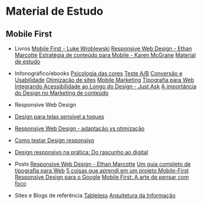 # Material de Estudo

## Mobile First 
- Livros
[Mobile First - Luke Wroblewski]()
[Responsive Web Design - Ethan Marcotte]()
[Estratégia de conteúdo para Mobile - Karen McGrane]()
[Material de estudo](https://github.com/lidymonteirowm/material-de-estudo/edit/master/README.md)

- Infonográfico/ebooks
[Psicologia das cores](http://landing.viverdeblog.com/infografico-psicologia-das-cores/)
[Teste A/B](http://landing.viverdeblog.com/baixar-ebook-teste-ab/)
[Conversão e Usabilidade](http://landing.viverdeblog.com/baixar-infografico-conversao-usabilidade/)
[Otimização de sites](http://landing.viverdeblog.com/baixar-infografico-otimizacao-de-sites/)
[Mobile Marketing](http://landing.viverdeblog.com/baixar-infografico-mobile-marketing/)
[Tipografia para Web](https://www.origamid.com/books/tipografia-para-web/?pg=download358)
[Integrando Acessibilidade ao Longo do Design - Just Ask](http://www.uiaccess.com/accessucd/contents.html)
[A importância do Design no Marketing de conteúdo](http://pages.contentools.com.br/design-marketing-conteudo?utm_campaign=descoberta_6&utm_medium=email&utm_source=RD+Station)

- Responsive Web Design
- [Design para telas sensível a toques](http://tableless.com.br/design-para-telas-sensiveis-ao-toque/)
- [Responsive Web Design - adaptação vs otimização](http://tableless.com.br/responsive-web-design-adaptacao-vs-otimizacao/)
- [Como testar Design responsivo](http://tableless.com.br/como-testar-design-responsivo/)
- [Design responsivo na prática: Do rascunho ao digital](http://tableless.com.br/design-responsivo-na-pratica-do-rascunho-ao-digita/)

- Posts
[Responsive Web Design - Ethan Marcotte](http://alistapart.com/article/responsive-web-design)
[Um guia completo de tipografia para Web](http://tableless.com.br/um-guia-completo-de-tipografia-para-a-web/)
[5 coisas que aprendi em um projeto Mobile-First Responsive Design para o Google](http://arquiteturadeinformacao.com/user-experience/5-coisas-que-aprendi-em-um-projeto-mobile-first-responsive-design-para-o-google/)
[Mobile First: A arte de pensar com foco](http://tableless.com.br/mobile-first-a-arte-de-pensar-com-foco/)

- Sites e Blogs de referência
[Tableless](http://tableless.com.br/)
[Arquitetura da Informação](http://arquiteturadeinformacao.com/)
